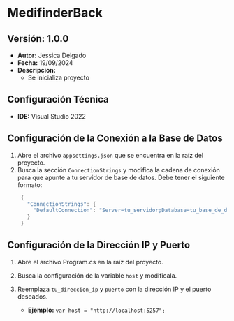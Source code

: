 # MedifinderBack

## Versión: 1.0.0

- **Autor:** Jessica Delgado
- **Fecha:** 19/09/2024
- **Descripcion:**
  - Se inicializa proyecto

## Configuración Técnica

- **IDE:** Visual Studio 2022

## Configuración de la Conexión a la Base de Datos

1. Abre el archivo `appsettings.json` que se encuentra en la raíz del proyecto.
2. Busca la sección `ConnectionStrings` y modifica la cadena de conexión para que apunte a tu servidor de base de datos. Debe tener el siguiente formato:
   ```csharp
    {
      "ConnectionStrings": {
        "DefaultConnection": "Server=tu_servidor;Database=tu_base_de_datos;User Id=tu_usuario;Password=tu_contraseña;"
      }
    }

   ```

## Configuración de la Dirección IP y Puerto

1. Abre el archivo Program.cs en la raíz del proyecto.
2. Busca la configuración de la variable `host` y modificala.
3. Reemplaza `tu_direccion_ip` y `puerto` con la dirección IP y el puerto deseados.


    - **Ejemplo:** `var host = "http://localhost:5257";`
